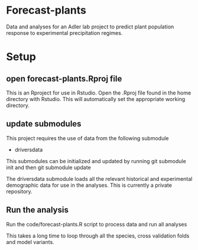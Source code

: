 # Forecast-plants 
Data and analyses for an Adler lab project to predict plant population response to experimental precipitation regimes. 

# Setup 

## open forecast-plants.Rproj file 
This is an Rproject for use in Rstudio. Open the .Rproj file found in the home directory with Rstudio. 
This will automatically set the appropriate working directory. 

## update submodules 
This project requires the use of data from the following submodule 
- driversdata

This submodules can be initialized and updated by running 
git submodule init 
and then 
git submodule update 

The driversdata submodule loads all the relevant historical and experimental demographic 
data for use in the analyses.  This is currently a private repository. 

## Run the analysis 
Run the code/forecast-plants.R script to process data and run all analyses


This takes a long time to loop through all the species, cross validation folds and model variants. 

